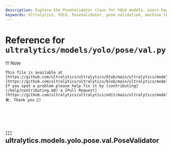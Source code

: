 ```yaml
---
description: Explore the PoseValidator class for YOLO models. Learn how to extend DetectionValidator for pose validation with example code and detailed methods.
keywords: Ultralytics, YOLO, PoseValidator, pose validation, machine learning, object detection, keypoints, python code, AI, deep learning
---
```


# Reference for `ultralytics/models/yolo/pose/val.py`

!!! Note

    This file is available at [https://github.com/ultralytics/ultralytics/blob/main/ultralytics/models/yolo/pose/val.py](https://github.com/ultralytics/ultralytics/blob/main/ultralytics/models/yolo/pose/val.py). If you spot a problem please help fix it by [contributing](/help/contributing.md) a [Pull Request](https://github.com/ultralytics/ultralytics/edit/main/ultralytics/models/yolo/pose/val.py) 🛠️. Thank you 🙏!

<br><br>

## ::: ultralytics.models.yolo.pose.val.PoseValidator

<br><br>